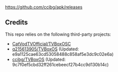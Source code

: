 https://github.com/ccibg/apk/releases

## Credits
This repo relies on the following third-party projects:
- [CatVodTVOfficial/TVBoxOSC](https://github.com/CatVodTVOfficial/TVBoxOSC)
- [q215613905/TVBoxOS](https://github.com/q215613905/TVBoxOS) (Updated: e9a1125cae63cd53058488c858af5e3dc9c02e6a)
- [ccibg/TVBoxOS](https://github.com/takagen99/Box) (Updated: 9c7f0ef5cbd32ff261cebeecf27b4cc9d130b14c)
